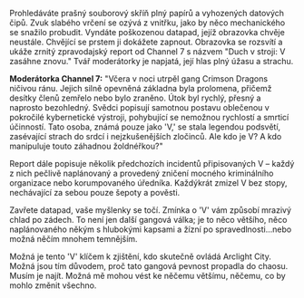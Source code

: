 Prohledáváte prašný souborový skříň plný papírů a vyhozených datových čipů. Zvuk slabého vrčení se ozývá z vnitřku, jako by něco mechanického se snažilo probudit. Vyndáte poškozenou datapad, jejíž obrazovka chvěje neustále. Chvějící se prstem ji dokážete zapnout. Obrazovka se rozsvítí a ukáže zrnitý zpravodajský report od Channel 7 s názvem "Duch v stroji: V zasáhne znovu." Tvář moderátorky je napjatá, její hlas plný úžasu a strachu.

**Moderátorka Channel 7:** "Včera v noci utrpěl gang Crimson Dragons ničivou ránu. Jejich silně opevněná základna byla prolomena, přičemž desítky členů zemřelo nebo bylo zraněno. Útok byl rychlý, přesný a naprosto bezohledný. Svědci popisují samotnou postavu oblečenou v pokročilé kybernetické výstroji, pohybující se nemožnou rychlostí a smrticí účinností. Tato osoba, známá pouze jako 'V,' se stala legendou podsvětí, zasévající strach do srdcí i nejzkušenějších zločinců. Ale kdo je V? A kdo manipuluje touto záhadnou žoldnéřkou?"

Report dále popisuje několik předchozích incidentů připisovaných V – každý z nich pečlivě naplánovaný a provedený zničení mocného kriminálního organizace nebo korumpovaného úředníka. Každýkrát zmizel V bez stopy, nechávající za sebou pouze šepoty a pověsti.

Zavřete datapad, vaše myšlenky se točí. Zmínka o 'V' vám způsobí mrazivý chlad po zádech. To není jen další gangová válka; je to něco většího, něco naplánovaného někým s hlubokými kapsami a žízní po spravedlnosti...nebo možná něčím mnohem temnějším.

Možná je tento 'V' klíčem k zjištění, kdo skutečně ovládá Arclight City. Možná jsou tím důvodem, proč tato gangová pevnost propadla do chaosu. Musím je najít. Možná mě mohou vést ke něčemu většímu, něčemu, co by mohlo změnit všechno.
